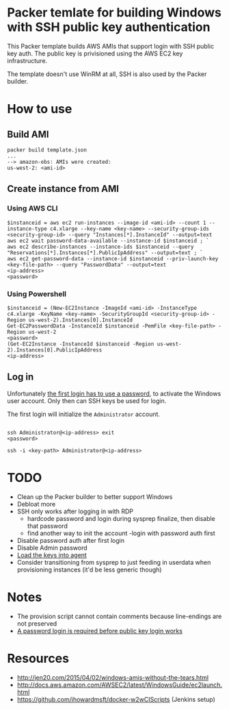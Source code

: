 # Packer temlate for building Windows with SSH public key authentication

This Packer template builds AWS AMIs that support login with SSH public key auth. The public key is privisioned using the AWS EC2 key infrastructure.

The template doesn't use WinRM at all, SSH is also used by the Packer builder.

# How to use

## Build AMI

```
packer build template.json
...
--> amazon-ebs: AMIs were created:
us-west-2: <ami-id>
```

## Create instance from AMI

### Using AWS CLI

```
$instanceid = aws ec2 run-instances --image-id <ami-id> --count 1 --instance-type c4.xlarge --key-name <key-name> --security-group-ids <security-group-id> --query "Instances[*].InstanceId" --output=text
aws ec2 wait password-data-available --instance-id $instanceid ; `
aws ec2 describe-instances --instance-ids $instanceid --query "Reservations[*].Instances[*].PublicIpAddress" --output=text ; `
aws ec2 get-password-data --instance-id $instanceid --priv-launch-key <key-file-path> --query "PasswordData" --output=text
<ip-address>
<password>
```

### Using Powershell

```
$instanceid = (New-EC2Instance -ImageId <ami-id> -InstanceType c4.xlarge -KeyName <key-name> -SecurityGroupId <security-group-id> -Region us-west-2).Instances[0].InstanceId
Get-EC2PasswordData -InstanceId $instanceid -PemFile <key-file-path> -Region us-west-2
<password>
(Get-EC2Instance -InstanceId $instanceid -Region us-west-2).Instances[0].PublicIpAddress
<ip-address>
```

## Log in

Unfortunately [the first login has to use a password](https://github.com/PowerShell/Win32-OpenSSH/issues/381), to activate the Windows user account. Only then can SSH keys be used for login.

The first login will initialize the `Administrator` account.

```

ssh Administrator@<ip-address> exit
<password>

ssh -i <key-path> Administrator@<ip-address>
```

# TODO

 * Clean up the Packer builder to better support Windows
 * Debloat more
 * SSH only works after logging in with RDP
 	- hardcode password and login during sysprep finalize, then disable that password
	- find another way to init the account
 	-login with password auth first
 * Disable password auth after first login
 * Disable Admin password
 * [Load the keys into agent](https://github.com/PowerShell/Win32-OpenSSH/wiki/Install-Win32-OpenSSH)
 * Consider transitioning from sysprep to just feeding in userdata when provisioning instances (it'd be less generic though)

# Notes

 * The provision script cannot contain comments because line-endings are not preserved
 * [A password login is required before public key login works](https://github.com/PowerShell/Win32-OpenSSH/issues/381)

# Resources

 * http://jen20.com/2015/04/02/windows-amis-without-the-tears.html
 * http://docs.aws.amazon.com/AWSEC2/latest/WindowsGuide/ec2launch.html
 * https://github.com/jhowardmsft/docker-w2wCIScripts (Jenkins setup)
